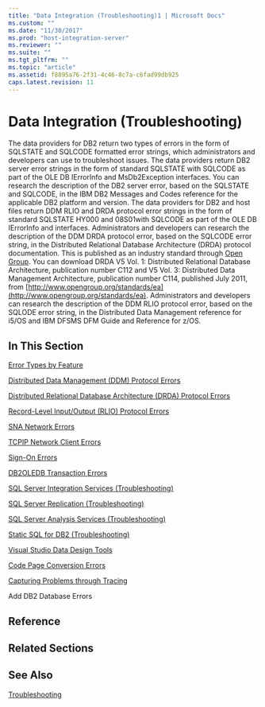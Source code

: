 ```yaml
---
title: "Data Integration (Troubleshooting)1 | Microsoft Docs"
ms.custom: ""
ms.date: "11/30/2017"
ms.prod: "host-integration-server"
ms.reviewer: ""
ms.suite: ""
ms.tgt_pltfrm: ""
ms.topic: "article"
ms.assetid: f8895a76-2f31-4c46-8c7a-c6fad99db925
caps.latest.revision: 11
---
```

# Data Integration (Troubleshooting)
The data providers for DB2 return two types of errors in the form of SQLSTATE and SQLCODE formatted error strings, which administrators and developers can use to troubleshoot issues. The data providers return DB2 server error strings in the form of standard SQLSTATE with SQLCODE as part of the OLE DB IErrorInfo and MsDb2Exception interfaces. You can research the description of the DB2 server error, based on the SQLSTATE and SQLCODE, in the IBM DB2 Messages and Codes reference for the applicable DB2 platform and version. The data providers for DB2 and host files return DDM RLIO and DRDA protocol error strings in the form of standard SQLSTATE HY000 and 08S01with SQLCODE as part of the OLE DB IErrorInfo and interfaces. Administrators and developers can research the description of the DDM DRDA protocol error, based on the SQLCODE error string, in the Distributed Relational Database Architecture (DRDA) protocol documentation. This is published as an industry standard through [Open Group](http://www.opengroup.org/). You can download DRDA V5 Vol. 1: Distributed Relational Database Architecture, publication number C112 and V5 Vol. 3: Distributed Data Management Architecture, publication number C114, published July 2011, from [http://www.opengroup.org/standards/ea](http://www.opengroup.org/standards/ea). Administrators and developers can research the description of the DDM RLIO protocol error, based on the SQLODE error string, in the Distributed Data Management reference for i5/OS and IBM DFSMS DFM Guide and Reference for z/OS.  
  
## In This Section  
 [Error Types by Feature](../core/error-types-by-feature.md)  
  
 [Distributed Data Management (DDM) Protocol Errors](../core/distributed-data-management-ddm-protocol-errors.md)  
  
 [Distributed Relational Database Architecture (DRDA) Protocol Errors](../core/distributed-relational-database-architecture-drda-protocol-errors2.md)  
  
 [Record-Level Input/Output (RLIO) Protocol Errors](../core/record-level-input-output-rlio-protocol-errors2.md)  
  
 [SNA Network Errors](../core/sna-network-errors.md)  
  
 [TCPIP Network Client Errors](../core/tcpip-network-client-errors2.md)  
  
 [Sign-On Errors](../core/sign-on-errors1.md)  
  
 [DB2OLEDB Transaction Errors](../core/db2oledb-transaction-errors.md)  
  
 [SQL Server Integration Services (Troubleshooting)](../core/sql-server-integration-services-troubleshooting-2.md)  
  
 [SQL Server Replication (Troubleshooting)](../core/sql-server-replication-troubleshooting-2.md)  
  
 [SQL Server Analysis Services (Troubleshooting)](../core/sql-server-analysis-services-troubleshooting-1.md)  
  
 [Static SQL for DB2 (Troubleshooting)](../core/static-sql-for-db2-troubleshooting.md)  
  
 [Visual Studio Data Design Tools](../core/visual-studio-data-design-tools.md)  
  
 [Code Page Conversion Errors](../core/code-page-conversion-errors.md)  
  
 [Capturing Problems through Tracing](../core/capturing-problems-through-tracing.md)  
  
 Add DB2 Database Errors  
  
## Reference  
  
## Related Sections  
  
## See Also  
 [Troubleshooting](../core/troubleshooting1.md)